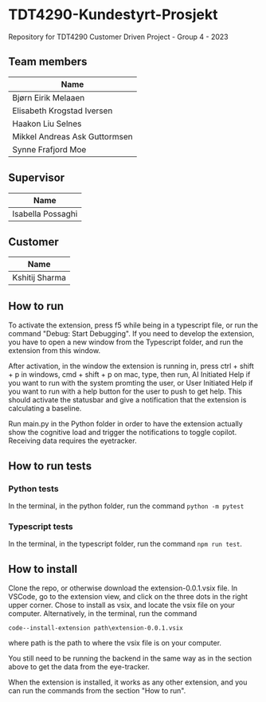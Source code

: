# TDT4290-Kundestyrt-Prosjekt

Repository for TDT4290 Customer Driven Project - Group 4 - 2023

## Team members

| Name                          |
| ----------------------------- |
| Bjørn Eirik Melaaen           |
| Elisabeth Krogstad Iversen    |
| Haakon Liu Selnes             |
| Mikkel Andreas Ask Guttormsen |
| Synne Frafjord Moe            |

## Supervisor

| Name              |
| ----------------- |
| Isabella Possaghi |

## Customer

| Name           |
| -------------- |
| Kshitij Sharma |

## How to run

To activate the extension, press f5 while being in a typescript file, or run the command "Debug: Start Debugging". If you need to develop the extension, you have to open a new window from the Typescript folder, and run the extension from this window.

After activation, in the window the extension is running in, press ctrl + shift + p in windows, cmd + shift + p on mac, type, then run, AI Initiated Help if you want to run with the system promting the user, or User Initiated Help if you want to run with a help button for the user to push to get help. This should activate the statusbar and give a notification that the extension is calculating a baseline.

Run main.py in the Python folder in order to have the extension actually show the cognitive load and trigger the notifications to toggle copilot. Receiving data requires the eyetracker.

## How to run tests

### Python tests

In the terminal, in the python folder, run the command `python -m pytest`

### Typescript tests

In the terminal, in the typescript folder, run the command `npm run test`.

## How to install

Clone the repo, or otherwise download the extension-0.0.1.vsix file. In VSCode, go to the extension view, and click on the three dots in the right upper corner. Chose to install as vsix, and locate the vsix file on your computer. Alternatively, in the terminal, run the command

```
code--install-extension path\extension-0.0.1.vsix
```

where path is the path to where the vsix file is on your computer.

You still need to be running the backend in the same way as in the section above to get the data from the eye-tracker.

When the extension is installed, it works as any other extension, and you can run the commands from the section "How to run".
